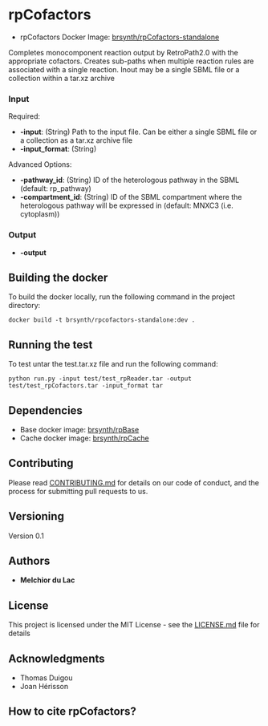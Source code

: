 # rpCofactors 

* rpCofactors Docker Image: [brsynth/rpCofactors-standalone](https://hub.docker.com/r/brsynth/rpcofactors-standalone)

Completes monocomponent reaction output by RetroPath2.0 with the appropriate cofactors. Creates sub-paths when multiple reaction rules are associated with a single reaction. Inout may be a single SBML file or a collection within a tar.xz archive

### Input

Required:
* **-input**: (String) Path to the input file. Can be either a single SBML file or a collection as a tar.xz archive file
* **-input_format**: (String) 

Advanced Options:
* **-pathway_id**: (String) ID of the heterologous pathway in the SBML (default: rp_pathway)
* **-compartment_id**: (String) ID of the SBML compartment where the heterologous pathway will be expressed in (default: MNXC3 (i.e. cytoplasm))

### Output

* **-output**

## Building the docker

To build the docker locally, run the following command in the project directory: 

```
docker build -t brsynth/rpcofactors-standalone:dev .
```

## Running the test

To test untar the test.tar.xz file and run the following command:

```
python run.py -input test/test_rpReader.tar -output test/test_rpCofactors.tar -input_format tar
```

## Dependencies

* Base docker image: [brsynth/rpBase](https://hub.docker.com/r/brsynth/rpbase)
* Cache docker image: [brsynth/rpCache](https://hub.docker.com/r/brsynth/rpcache)

## Contributing

Please read [CONTRIBUTING.md](https://gist.github.com/PurpleBooth/b24679402957c63ec426) for details on our code of conduct, and the process for submitting pull requests to us.

## Versioning

Version 0.1

## Authors

* **Melchior du Lac**

## License

This project is licensed under the MIT License - see the [LICENSE.md](LICENSE.md) file for details

## Acknowledgments

* Thomas Duigou
* Joan Hérisson

## How to cite rpCofactors?

